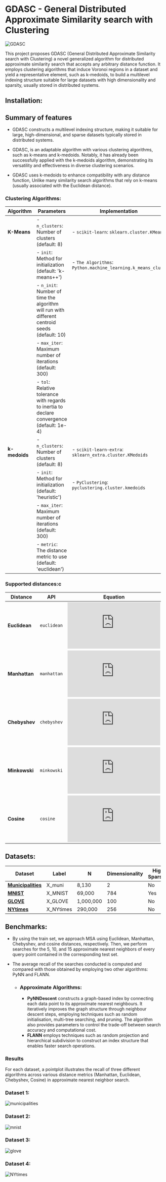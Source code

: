 # GDASC - General Distributed Approximate Similarity search with Clustering

![GDASC](benchmarks/figures/fig_multilayer_structure.png)

<!-- 
Finding elements from a dataset is the main task of similarity search which is typically achieved by representing the data as feature vectors in a multidimensional space, and then applying a specific similarity or dissimilarity metric to compare the query object to the elements in the dataset. Diverse data indexing techniques, collectively called access methods, have been proposed to expedite this process. In this context, two constraints are evident in the (existing) algorithms proposed regarding the issues inherent in representing datasets in high-dimensional spaces and the choice of indexing metric or method.-->
<!-- 
One of the newest approaches is Mask (Multilevel Approximate Similarity search with k-means) (Ortega et al., 2023), a novel indexing method that involves an unconventional application of the 𝑘-means partitioning algorithm (MacQueen, 1967; Lloyd, 1982) to create a multilevel index structure for approximate similarity search.-->

This project proposes GDASC (General Distributed Approximate Similarity search with Clustering) a novel generalized algorithm for distributed approximate similarity search that accepts any arbitrary distance function. It employs clustering algorithms that induce Voronoi regions in a dataset and yield a representative element, such as k-medoids, to build a multilevel indexing structure suitable for large datasets with high dimensionality and sparsity, usually stored in distributed systems.
<!-- * This project proposes a new algorithm GDASC (General Distributed Approximate Similarity search with Clustering), a novel algorithm designed for efficient approximate similarity search.-->




<!-- 
This project proposes a new algorithm GDASC that is a generalized algorithm to solve the approximate nearest neighbours (ANN) search problem for distributed data that accepts any arbitrary distance function by employing data partitioning algorithms that induce Voronoi regions in a dataset and yield a representative element, such as k-medoids.-->

## Installation:
## Summary of features
* GDASC constructs a multilevel indexing structure, making it suitable for large, high-dimensional, and sparse datasets typically stored in distributed systems.<!-- This algorithm is adaptable with various clustering algorithms, including k-means, k-medoids, and DBSCAN..., and has already been successfully applied to k-medoids.-->
* GDASC, is an adaptable algorithm  with various clustering algorithms, such as k-means and k-medoids. Notably, it has already been successfully applied with the k-medoids algorithm, demonstrating its versatility and effectiveness in diverse clustering scenarios.

* GDASC uses k-medoids to enhance compatibility with any distance function, Unlike many similarity search algorithms that rely on k-means (usually associated with the Euclidean distance).


### Clustering Algorithms:


| Algorithm    | Parameters                                         | Implementation                                    |
|--------------|----------------------------------------------------|---------------------------------------------------|
| **K-Means**  | - `n_clusters`: Number of clusters (default: 8)    | - `scikit-learn`: `sklearn.cluster.KMeans`        |
|              | - `init`: Method for initialization (default: 'k-means++') | - `The Algorithms`: `Python.machine_learning.k_means_clust`|
|              | - `n_init`: Number of time the algorithm will run with different centroid seeds (default: 10) |                                                   |
|              | - `max_iter`: Maximum number of iterations (default: 300) |                                                   |
|              | - `tol`: Relative tolerance with regards to inertia to declare convergence (default: 1e-4) |                                                   |
| **k-medoids**| - `n_clusters`: Number of clusters (default: 8)    | - `scikit-learn-extra`: `sklearn_extra.cluster.KMedoids` |
|              | - `init`: Method for initialization (default: 'heuristic') | - `PyClustering`: `pyclustering.cluster.kmedoids` |
|              | - `max_iter`: Maximum number of iterations (default: 300) |                                                   |
|              | - `metric`: The distance metric to use (default: 'euclidean') |                                                   |


### Supported distances:c

| Distance      | API         | Equation                                                                                                                                                                                                                                                                                                                   |
|---------------|-------------|----------------------------------------------------------------------------------------------------------------------------------------------------------------------------------------------------------------------------------------------------------------------------------------------------------------------------|
| **Euclidean** | `euclidean` | ![d(x, y) = \sqrt{\sum_{i=1}^n (x_i - y_i)^2}](https://latex.codecogs.com/svg.latex?d%28x%2C%20y%29%20%3D%20%5Csqrt%7B%5Csum_%7Bi%3D1%7D%5En%20%28x_i%20-%20y_i%29%5E2%7D)                                                                                                                                                 |
| **Manhattan** | `manhattan` | ![d(x, y) = \sum_{i=1}^n \|x_i - y_i\|](https://latex.codecogs.com/svg.latex?d%28x%2C%20y%29%20%3D%20%5Csum_%7Bi%3D1%7D%5En%20%7Cx_i%20-%20y_i%7C)                                                                                                                                                                         |
| **Chebyshev** | `chebyshev` | ![d(x, y) = \max_i \|x_i - y_i\|](https://latex.codecogs.com/svg.latex?d%28x%2C%20y%29%20%3D%20%5Cmax_i%20%7Cx_i%20-%20y_i%7C)                                                                                                                                                                                             |
| **Minkowski** | `minkowski` | ![d(x, y) = \left( \sum_{i=1}^n \|x_i - y_i\|^p \right)^{\frac{1}{p}}](https://latex.codecogs.com/svg.latex?d%28x%2C%20y%29%20%3D%20%5Cleft%28%20%5Csum_%7Bi%3D1%7D%5En%20%7Cx_i%20-%20y_i%7C%5Ep%20%5Cright%29%5E%7B%5Cfrac%7B1%7D%7Bp%7D%7D)                                                                             |
| **Cosine**    | `cosine`    | ![d(x, y) = 1 - \frac{\sum_{i=1}^n x_i y_i}{\sqrt{\sum_{i=1}^n x_i^2} \sqrt{\sum_{i=1}^n y_i^2}}](https://latex.codecogs.com/svg.latex?d%28x%2C%20y%29%20%3D%201%20-%20%5Cfrac%7B%5Csum_%7Bi%3D1%7D%5En%20x_i%20y_i%7D%7B%5Csqrt%7B%5Csum_%7Bi%3D1%7D%5En%20x_i%5E2%7D%20%5Csqrt%7B%5Csum_%7Bi%3D1%7D%5En%20y_i%5E2%7D%7D) |
  
    
## Datasets:
| Dataset                                                       | Label       | N         | Dimensionality | High Sparsity | Data Type  | 
|---------------------------------------------------------------|-------------|-----------|----------------|---------------|------------|
| [**Municipalities**](https://doi.org/10.5281/zenodo.12759082) | X_muni      | 8,130     | 2              | No            | Geospatial |
| [**MNIST**](https://doi.org/10.5281/zenodo.12759284)          | X_MNIST     | 69,000    | 784            | Yes           | Image      |
| [**GLOVE**](https://doi.org/10.5281/zenodo.12759356)          | X_GLOVE     | 1,000,000 | 100            | No            | Text       |
| [**NYtimes**](https://doi.org/10.5281/zenodo.12760693)        | X_NYtimes   | 290,000   | 256            | No            | Text       |


## Benchmarks:

* By using the train set, we approach MSA using Euclidean, Manhattan, Chebyshev, and cosine distances, respectively. Then, we perform searches for the 5, 10, and 15 approximate nearest neighbors of every query point contained in the corresponding test set. 
* The average recall of the searches conducted is computed and compared with those obtained by employing two other algorithms: PyNN and FLANN.
     
  *  ### Approximate Algorithms:
  
     * __PyNNDescent__  constructs a graph-based index by connecting each data point to its approximate nearest neighbours. It iteratively improves the graph structure through neighbour descent steps, employing techniques such as random initialisation, multi-tree searching, and pruning. The algorithm also provides parameters to control the trade-off between search accuracy and computational cost.
     * __FLANN__ employs techniques such as random projection and hierarchical subdivision to construct an index structure that enables faster search operations.
 
### Results
For each dataset, a pointplot illustrates the recall of three different algorithms across various distance metrics (Manhattan, Euclidean, Chebyshev, Cosine) in approximate nearest neighbor search.

### Dataset 1:

![municipalities](benchmarks/figures/municipios_avgRecall.png)

### Dataset 2:
![mnist](benchmarks/figures/MNIST_avgRecall.png)

### Dataset 3:
![glove](benchmarks/figures/GLOVE_avgRecall.png)

### Dataset 4:

![NYtimes](benchmarks/figures/NYtimes_avgRecall.png)



  



